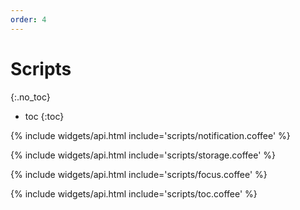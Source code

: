```yaml
---
order: 4
---
```


# Scripts
{:.no_toc}

* toc
{:toc}

{% include widgets/api.html include='scripts/notification.coffee' %}

{% include widgets/api.html include='scripts/storage.coffee' %}

{% include widgets/api.html include='scripts/focus.coffee' %}

{% include widgets/api.html include='scripts/toc.coffee' %}